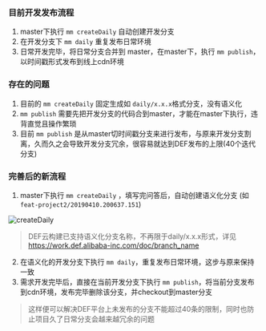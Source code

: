 
### 目前开发发布流程

1. master下执行 `mm createDaily` 自动创建开发分支
2. 在开发分支下 `mm daily` 重复发布日常环境
3. 日常开发完毕，将日常分支合并到 master，在master下，执行 `mm publish`，以时间戳形式发布到线上cdn环境

### 存在的问题

1. 目前的 `mm createDaily` 固定生成如 `daily/x.x.x`格式分支，没有语义化
2. `mm publish` 需要先把开发分支的代码合到master，才能在master下执行，违背直觉且操作繁琐
3. 目前 `mm publish` 是从master切时间戳分支来进行发布，与原来开发分支割离，久而久之会导致开发分支冗余，很容易就达到DEF发布的上限(40个迭代分支)


### 完善后的新流程

1. master下执行 `mm createDaily` ，填写完问答后，自动创建语义化分支 (如`feat-project2/20190410.200637.151`)

![createDaily](https://img.alicdn.com/tfs/TB1SqXAQrvpK1RjSZPiXXbmwXXa-1094-252.jpg)
> DEF云构建已支持语义化分支名称，不再限于daily/x.x.x形式，详见 https://work.def.alibaba-inc.com/doc/branch_name

2. 在语义化的开发分支下执行 `mm daily`，重复发布日常环境，这步与原来保持一致
3. 需求开发完毕后，直接在当前开发分支下执行 `mm publish`，将当前分支发布到cdn环境，发布完毕删除该分支，并checkout到master分支
> 这样便可以解决DEF平台上未发布的分支不能超过40条的限制，同时也防止项目久了日常分支会越来越冗余的问题
